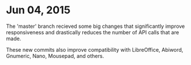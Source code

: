 Jun 04, 2015
============

The 'master' branch recieved some big changes that significantly improve
responsiveness and drastically reduces the number of API calls that
are made.

These new commits also improve compatibility with LibreOffice, Abiword,
Gnumeric, Nano, Mousepad, and others.
